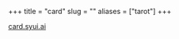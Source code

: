 +++
title = "card"
slug = ""
aliases = ["tarot"]
+++


<link rel="stylesheet" href="/css/img.css" />
<div id=app></div>
<script src=/tarot/chunk-vendors.js></script>
<script src=/tarot/app.js></script>

[card.syui.ai](https://card.syui.ai)
